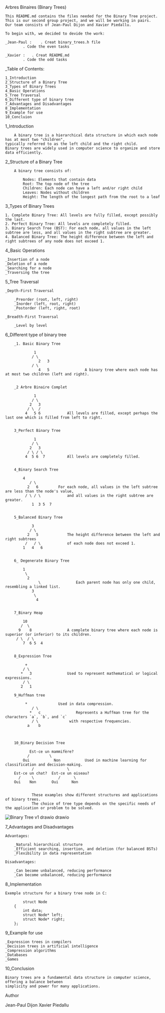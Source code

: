 Arbres Binaires (Binary Trees)

	This README.md contains the files needed for the Binary Tree project. 
	This is our second group project, and we will be working in pairs. 
	Our team consists of Jean-Paul Dijon and Xavier Piedallu.

	To begin with, we decided to devide the work:

	_Jean-Paul : 	. Creat binary_trees.h file 
			. Code the even tasks

	_Xavier	:	. Creat README.md
			. Code the odd tasks


_Table of Contents:

	1_Introduction
	2_Structure of a Binary Tree
	3_Types of Binary Trees
	4_Basic Operations
	5_Tree Traversal
	6_Different type of binary tree
	7_Advantages and Disadvantages
	8_Implementation
	9_Example for use
	10_Concluion

1_Introduction

		A binary tree is a hierarchical data structure in which each node has at most two "children", 
	typically referred to as the left child and the right child.
	Binary trees are widely used in computer science to organize and store data efficiently.

2_Structure of a Binary Tree

		A binary tree consists of:

			Nodes: Elements that contain data
			Root: The top node of the tree
			Children: Each node can have a left and/or right child
			Leaves: Nodes without children
			Height: The length of the longest path from the root to a leaf

3_Types of Binary Trees

	1. Complete Binary Tree: All levels are fully filled, except possibly the last.
	2. Perfect Binary Tree: All levels are completely filled.
	3. Binary Search Tree (BST): For each node, all values in the left subtree are less, and all values in the right subtree are greater.
	4. Balanced Binary Tree: The height difference between the left and right subtrees of any node does not exceed 1.

4_Basic Operations

	_Insertion of a node
	_Deletion of a node
	_Searching for a node
	_Traversing the tree

5_Tree Traversal

	_Depth-First Traversal

		_Preorder (root, left, right)
		_Inorder (left, root, right)
		_Postorder (left, right, root)

	_Breadth-First Traversal

		_Level by level

6_Different type of binary tree

		_1. Basic Binary Tree  
		 
				 1
   				/ \
  			       2   3
				/ \
			       4   5          		A binary tree where each node has at most two children (left and right).

		
		_2 Arbre Binaire Complet

			     1
 			    / \
 			   2   3
			  / \  /
			 4   5 6			All levels are filled, except perhaps the last one which is filled from left to right.

		
		3_Perfect Binary Tree

			     1
   			    / \
 			   2   3
 			  / \ / \
			 4  5 6  7			All levels are completely filled.

		
		4_Binary Search Tree

		 	4
   		       / \
  	   	      2   6			For each node, all values ​​in the left subtree are less than the node's value, 
	  	     / \ / \			and all values ​​in the right subtree are greater. 
	            1  3 5  7				

		
		5_Balanced Binary Tree

		 	    3
   			   / \	
   			  2   5				The height difference between the left and right subtrees
			 /   / \			of each node does not exceed 1.
			1   4   6


		6_ Degenerate Binary Tree

			1
 			 \
  			  2
  		           \				Each parent node has only one child, resembling a linked list.
    		    3
      		     \
      		      4


		7_Binary Heap

		    10
   		   /  \
  		  9    8				A complete binary tree where each node is superior (or inferior) to its children.
 		 / \  / \
	        7  6 5  4

	
		8_Expression Tree
			
		     +
  		    / \
  		   *   3				Used to represent mathematical or logical expressions.
      	    / \
		   2   1

		9_Huffman tree

			 *				Used in data compression.
     	        / \
    	       *   c				Represents a Huffman tree for the characters `a`, `b`, and `c` 
   		        / \				 with respective frequencies.
   		      a    b					
   		       					
 		 

		10_Binary Decision Tree
 
 		       Est-ce un mammifère?
     		  /         \	
   			Oui           Non			Used in machine learning for classification and decision-making.
		        /               \
		Est-ce un chat?  Est-ce un oiseau?
 		  /     \           /      \
		Oui    Non       Oui      Non


				These examples show different structures and applications of binary trees. 
				The choice of tree type depends on the specific needs of the application or problem to be solved.



![Binary Tree v1  drawio drawio](https://files.slack.com/files-pri/T0423U1MW21-F07FN5SB3CP/binary_tree.v1_.drawio.drawio.png)



7_Advantages and Disadvantages

	Advantages:
	
		_Natural hierarchical structure
		_Efficient searching, insertion, and deletion (for balanced BSTs)
		_Flexibility in data representation

	Disadvantages:

		_Can become unbalanced, reducing performance
		_Can become unbalanced, reducing performance

8_Implementation

	Exemple structure for a binary tree node in C:

			struct Node 
		{
    		int data;
    		struct Node* left;
   			struct Node* right;
		};
9_Example for use

	_Expression trees in compilers
	_Decision trees in artificial intelligence
	_Compression algorithms
	_Databases
	_Games

10_Conclusion

	Binary trees are a fundamental data structure in computer science, offering a balance between 
	simplicity and power for many applications.


Author

Jean-Paul Dijon  Xavier Piedallu

